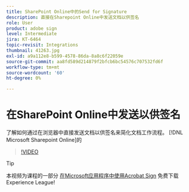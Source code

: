 ```yaml
---
title: SharePoint Online中的Send for Signature
description: 直接在Sharepoint Online中发送文档以供签名
role: User
product: adobe sign
level: Intermediate
jira: KT-6464
topic-revisit: Integrations
thumbnail: 41263.jpg
exl-id: a9a112e8-b599-4578-86da-8a8c6f22059e
source-git-commit: aa8fd589d214879f2bfcb6bc54576c707532fd6f
workflow-type: tm+mt
source-wordcount: '60'
ht-degree: 0%

---
```


# 在SharePoint Online中发送以供签名

了解如何通过在浏览器中直接发送文档以供签名来简化文档工作流程。 [!DNL Microsoft Sharepoint Online]的

>[!VIDEO](https://video.tv.adobe.com/v/41263?quality=12&learn=on&hidetitle=true)

>[!TIP]
>
>本视频为课程的一部分 [在Microsoft应用程序中使用Acrobat Sign](https://experienceleague.adobe.com/?recommended=Sign-U-1-2020.2) 免费下载Experience League!
